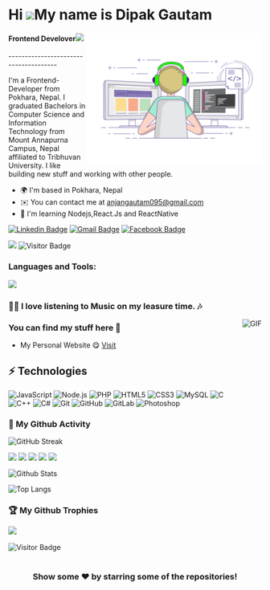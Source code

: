 Hi ![](https://user-images.githubusercontent.com/18350557/176309783-0785949b-9127-417c-8b55-ab5a4333674e.gif)My name is Dipak Gautam
=====================================================================================================================================
<img align="right" alt="GIF" src="https://raw.githubusercontent.com/devSouvik/devSouvik/master/gif3.gif" width="350" style="max-width: 100%;">
<h4> Frontend Develover<img src="https://media.giphy.com/media/WUlplcMpOCEmTGBtBW/giphy.gif" width="30"> </h4>
--------------------------------------

I'm a Frontend-Developer from Pokhara, Nepal. I graduated Bachelors in Computer Science and Information Technology from Mount Annapurna Campus, Nepal affiliated to Tribhuvan University. I like building new stuff and working with other people.

* 🌍  I'm based in Pokhara, Nepal
* ✉️  You can contact me at [anjangautam095@gmail.com](mailto:anjangautam095@gmail.com)
* 🧠  I'm learning Nodejs,React.Js and ReactNative
<p align="center">
 

[![Linkedin Badge](https://img.shields.io/badge/-Linkedin-blue?style=flat-square&logo=Linkedin&logoColor=white&link=https://www.linkedin.com/in/dipak-gautam-6613b72b5/)](https://www.linkedin.com/in/dipak-gautam-6613b72b5/)
[![Gmail Badge](https://img.shields.io/badge/-Gmail-c14438?style=flat-square&logo=Gmail&logoColor=white&link=mailto:anjangautam095@gmail.com)](mailto:anjangautam095@gmail.com)
[![Facebook Badge](https://img.shields.io/badge/-Facebook-0088CC?style=flat&logo=Facebook&logoColor=white)](https://www.facebook.com/boma.colo)
</p>

<a href="https://github.com/Dipak-Gautam" target="_blank" rel="noreferrer"><img
src="https://img.shields.io/github/followers/Dipak-Gautam?logo=github&style=for-the-badge&color=0891b2&labelColor=000000" /></a>
![Visitor Badge](https://komarev.com/ghpvc/?username=Dipak-Gautam&color=blue)


<h3 align="left">Languages and Tools:</h3>

![](https://skillicons.dev/icons?i=nodejs,nextjs,typescript,tailwind,dynamodb,express,git,graphql,vercel,js,ts,mongodb,netlify,react,vscode,vercel&perline=20) 


### 👨‍💻 I love listening to Music on my leasure time. 🎶

<a href="https://github.com/Dipak-Gautam" target="_blank"><img align="right" alt="GIF" height="150px" src="https://media.giphy.com/media/J5B1Y8QZnzXXbLQIBu/giphy.gif" /></a>




### You can find my stuff here :leaves:

- My Personal Website :yum: [Visit](https://dipakgautam.netlify.app/)


## ⚡ Technologies

<!--- just --->

![JavaScript](https://img.shields.io/badge/-JavaScript-black?style=flat-square&logo=javascript)
![Node.js](https://img.shields.io/badge/-Node.js-339933?style=flat-square&logo=node.js&logoColor=white)
![PHP](https://img.shields.io/badge/-PHP-black?style=flat-square&logo=php)
![HTML5](https://img.shields.io/badge/-HTML5-E34F26?style=flat-square&logo=html5&logoColor=white)
![CSS3](https://img.shields.io/badge/-CSS3-1572B6?style=flat-square&logo=css3)
![MySQL](https://img.shields.io/badge/-MySQL-black?style=flat-square&logo=mysql)
![C](https://img.shields.io/badge/-C-A8B9CC?style=flat-square&logo=c&logoColor=white)
![C++](https://img.shields.io/badge/-C++-00599C?style=flat-square&logo=c%2B%2B&logoColor=white)
![C#](https://img.shields.io/badge/-C%23-239120?style=flat-square&logo=c-sharp&logoColor=white)
![Git](https://img.shields.io/badge/-Git-black?style=flat-square&logo=git)
![GitHub](https://img.shields.io/badge/-GitHub-181717?style=flat-square&logo=github)
![GitLab](https://img.shields.io/badge/-GitLab-FCA121?style=flat-square&logo=gitlab)
![Photoshop](https://img.shields.io/badge/-Photoshop-black?style=flat-square&logo=photoshop)
### 👨 My Github Activity

![GitHub Streak](https://github-readme-streak-stats.herokuapp.com/?user=Dipak-Gautam)


![](http://github-profile-summary-cards.vercel.app/api/cards/profile-details?username=Dipak-Gautam&theme=github_dark)
![](http://github-profile-summary-cards.vercel.app/api/cards/repos-per-language?username=Dipak-Gautam&theme=github_dark)
![](http://github-profile-summary-cards.vercel.app/api/cards/most-commit-language?username=Dipak-Gautam&theme=github_dark)
![](http://github-profile-summary-cards.vercel.app/api/cards/stats?username=Dipak-Gautam&theme=github_dark)
![](http://github-profile-summary-cards.vercel.app/api/cards/productive-time?username=Dipak-Gautuam&theme=github_dark&utcOffset=8)


![Github Stats](https://github-readme-stats.vercel.app/api?username=Dipak-Gautam&count_private=true&show_icons=true&include_all_commits=true)

![Top Langs](https://github-readme-stats.vercel.app/api/top-langs/?username=Dipak-Gautam&hide=TeX&layout=compact)

### 🏆 My Github Trophies


  <a href="https://github.com/Dipak-Gautam?tab=repositories"><img width="800px" src="https://github-profile-trophy.vercel.app/?username=Dipak-Gautam&column=8&theme=discord&no-frame=true"/></a>

![Visitor Badge](https://komarev.com/ghpvc/?username=Dipak-Gautam&color=green)

<!-- ### Languages and Tools
 -->
<!-- <img align="left" src="https://simpleicons.org/icons/laravel.svg" alt="Laravel" height="40px" />
<img align="left" src="https://simpleicons.org/icons/flutter.svg" alt="Flutter" height="40px" />
<img align="left" src="https://simpleicons.org/icons/html5.svg" alt="HTML5" height="40px" />
<img align="left" src="https://simpleicons.org/icons/css3.svg" alt="CSS3" height="40px" />
<img align="left" src="https://simpleicons.org/icons/visualstudiocode.svg" alt="VSCode" height="40px" />
<img align="left" src="https://simpleicons.org/icons/jetbrains.svg" alt="JetBrains Tools" height="40px" />
<br /> -->

#

<div align="center">

### Show some ❤️ by starring some of the repositories!

</div>
